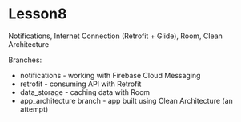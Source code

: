 # Lesson8
Notifications, Internet Connection (Retrofit + Glide), Room, Clean Architecture

Branches:
* notifications - working with Firebase Cloud Messaging
* retrofit - consuming API with Retrofit
* data_storage - caching data with Room
* app_architecture branch - app built using Clean Architecture (an attempt) 
